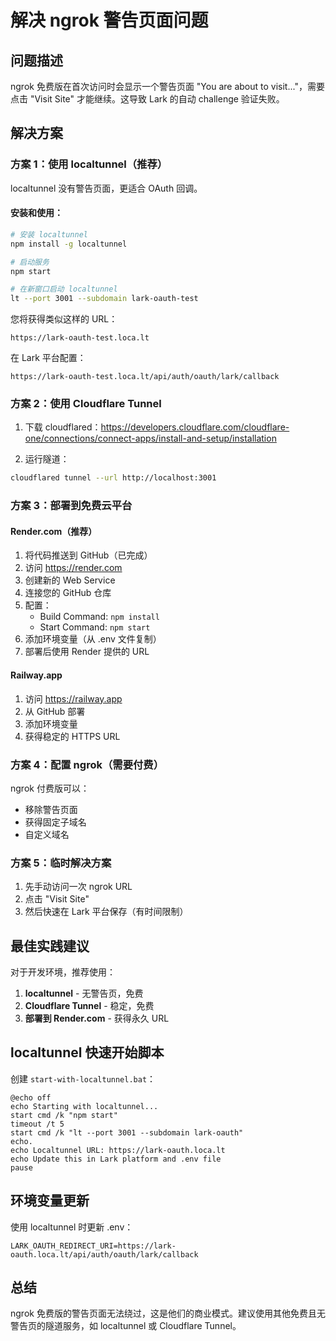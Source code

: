 # 解决 ngrok 警告页面问题

## 问题描述

ngrok 免费版在首次访问时会显示一个警告页面 "You are about to visit..."，需要点击 "Visit Site" 才能继续。这导致 Lark 的自动 challenge 验证失败。

## 解决方案

### 方案 1：使用 localtunnel（推荐）

localtunnel 没有警告页面，更适合 OAuth 回调。

#### 安装和使用：

```bash
# 安装 localtunnel
npm install -g localtunnel

# 启动服务
npm start

# 在新窗口启动 localtunnel
lt --port 3001 --subdomain lark-oauth-test
```

您将获得类似这样的 URL：
```
https://lark-oauth-test.loca.lt
```

在 Lark 平台配置：
```
https://lark-oauth-test.loca.lt/api/auth/oauth/lark/callback
```

### 方案 2：使用 Cloudflare Tunnel

1. 下载 cloudflared：https://developers.cloudflare.com/cloudflare-one/connections/connect-apps/install-and-setup/installation

2. 运行隧道：
```bash
cloudflared tunnel --url http://localhost:3001
```

### 方案 3：部署到免费云平台

#### Render.com（推荐）

1. 将代码推送到 GitHub（已完成）
2. 访问 https://render.com
3. 创建新的 Web Service
4. 连接您的 GitHub 仓库
5. 配置：
   - Build Command: `npm install`
   - Start Command: `npm start`
6. 添加环境变量（从 .env 文件复制）
7. 部署后使用 Render 提供的 URL

#### Railway.app

1. 访问 https://railway.app
2. 从 GitHub 部署
3. 添加环境变量
4. 获得稳定的 HTTPS URL

### 方案 4：配置 ngrok（需要付费）

ngrok 付费版可以：
- 移除警告页面
- 获得固定子域名
- 自定义域名

### 方案 5：临时解决方案

1. 先手动访问一次 ngrok URL
2. 点击 "Visit Site"
3. 然后快速在 Lark 平台保存（有时间限制）

## 最佳实践建议

对于开发环境，推荐使用：

1. **localtunnel** - 无警告页，免费
2. **Cloudflare Tunnel** - 稳定，免费
3. **部署到 Render.com** - 获得永久 URL

## localtunnel 快速开始脚本

创建 `start-with-localtunnel.bat`：

```batch
@echo off
echo Starting with localtunnel...
start cmd /k "npm start"
timeout /t 5
start cmd /k "lt --port 3001 --subdomain lark-oauth"
echo.
echo Localtunnel URL: https://lark-oauth.loca.lt
echo Update this in Lark platform and .env file
pause
```

## 环境变量更新

使用 localtunnel 时更新 .env：
```env
LARK_OAUTH_REDIRECT_URI=https://lark-oauth.loca.lt/api/auth/oauth/lark/callback
```

## 总结

ngrok 免费版的警告页面无法绕过，这是他们的商业模式。建议使用其他免费且无警告页的隧道服务，如 localtunnel 或 Cloudflare Tunnel。
